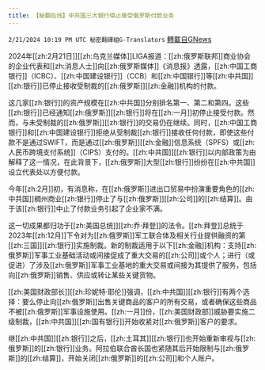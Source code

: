 ```yaml
---
title: 【秘翻在线】中共国三大银行停止接受俄罗斯付款业务
---
```

`2/21/2024 10:19 PM UTC 秘密翻譯組G-Translators` [轉載自GNews](https://gnews.org/articles/2330130)

2024年[[zh:2月21日]][[zh:乌克兰媒体]]LIGA报道：[[zh:俄罗斯联邦]]商业协会的企业代表和[[zh:消息人士]]向[[zh:俄罗斯媒体]]《消息报》透露，[[zh:中国工商银行]]（ICBC）、[[zh:中国建设银行]]（CCB）和[[zh:中国银行]]等[[zh:中共国]][[zh:银行]]已停止接收受制裁的[[zh:俄罗斯]][[zh:金融]]机构的付款。

这几家[[zh:银行]]的资产规模在[[zh:中共国]]分别排名第一、第二和第四。这些[[zh:银行]]已经通知[[zh:俄罗斯]][[zh:银行]]将在[[zh:一月]]初停止接受付款。然而，与未受制裁的[[zh:俄罗斯]][[zh:银行]]的交易仍在继续。同时，[[zh:中国工商银行]]和[[zh:中国建设银行]]拒绝从受制裁[[zh:银行]]接收任何付款，即使这些付款不是通过SWIFT，而是通过[[zh:俄罗斯]][[zh:金融]]信息系统（SPFS）或[[zh:人民币跨境支付系统]]（CIPS）支付的。[[zh:中共国]][[zh:银行]]以内部政策为由解释了这一情况，在此背景下，[[zh:俄罗斯]]大型[[zh:银行]]纷纷在[[zh:中共国]]设立代表处以方便付款。

今年[[zh:2月]]初，有消息称，在[[zh:俄罗斯]]进出口贸易中扮演重要角色的[[zh:中共国]]稠州商业[[zh:银行]]停止了与[[zh:俄罗斯]][[zh:公司]]的[[zh:结算]]。由于该[[zh:银行]]中止了付款业务引起了企业家不满。

这一切成果都归功于[[zh:美国总统]][[zh:乔·拜登]]的法令。[[zh:拜登]]总统于2023年[[zh:12月]]下令对为[[zh:俄罗斯]]军工联合体及相关行业提供融资的第[[zh:三国]][[zh:银行]]实施制裁。新的制裁适用于以下[[zh:金融]]机构：支持[[zh:俄罗斯]]军事工业基础活动或间接促成了重大交易的[[zh:公司]]或个人；进行（或促进）了涉及[[zh:俄罗斯]]军事工业基地的重大交易或间接为其提供了服务，包括向[[zh:俄罗斯]]销售、供应或转让某些关键货物。

[[zh:美国财政部长]][[zh:珍妮特·耶伦]]强调，[[zh:中共国]][[zh:银行]]有两个选择：要么停止向[[zh:俄罗斯]]出售关键商品的客户的所有交易，或者确保这些商品不被[[zh:俄罗斯]]军事设施使用。[[zh:一月]]份，[[zh:美国财政部]]威胁要实施二级制裁，[[zh:中共国]][[zh:国有银行]]开始收紧对[[zh:俄罗斯]]客户的要求。

继[[zh:中共国]][[zh:银行]]之后，[[zh:土耳其]][[zh:银行]]也开始重新审视与[[zh:俄罗斯]]的[[zh:银行]]业务。阿拉伯联合酋长国也紧随其后开始限制与[[zh:俄罗斯]]的[[zh:结算]]，开始关闭[[zh:俄罗斯]]的[[zh:公司]]和个人账户。
